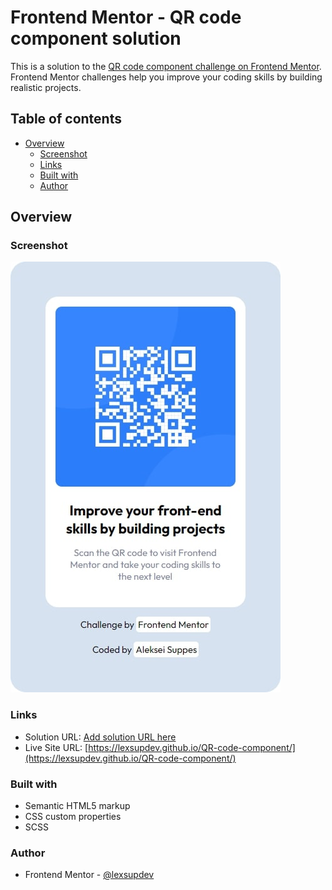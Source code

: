 # Frontend Mentor - QR code component solution

This is a solution to the [QR code component challenge on Frontend Mentor](https://www.frontendmentor.io/challenges/qr-code-component-iux_sIO_H). Frontend Mentor challenges help you improve your coding skills by building realistic projects. 

## Table of contents

- [Overview](#overview)
  - [Screenshot](#screenshot)
  - [Links](#links)
  - [Built with](#built-with)
  - [Author](#author)

## Overview

### Screenshot

![Screenshot of QR code component](./images/screenshot.jpg)


### Links

- Solution URL: [Add solution URL here](https://your-solution-url.com)
- Live Site URL: [https://lexsupdev.github.io/QR-code-component/](https://lexsupdev.github.io/QR-code-component/)

### Built with

- Semantic HTML5 markup
- CSS custom properties
- SCSS

### Author

- Frontend Mentor - [@lexsupdev](https://www.frontendmentor.io/profile/LexSupDev)

